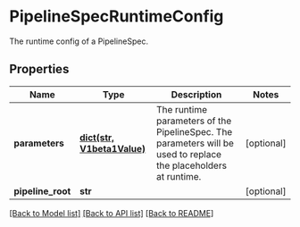 # PipelineSpecRuntimeConfig

The runtime config of a PipelineSpec.
## Properties
Name | Type | Description | Notes
------------ | ------------- | ------------- | -------------
**parameters** | [**dict(str, V1beta1Value)**](V1beta1Value.md) | The runtime parameters of the PipelineSpec. The parameters will be used to replace the placeholders at runtime. | [optional] 
**pipeline_root** | **str** |  | [optional] 

[[Back to Model list]](../README.md#documentation-for-models) [[Back to API list]](../README.md#documentation-for-api-endpoints) [[Back to README]](../README.md)


